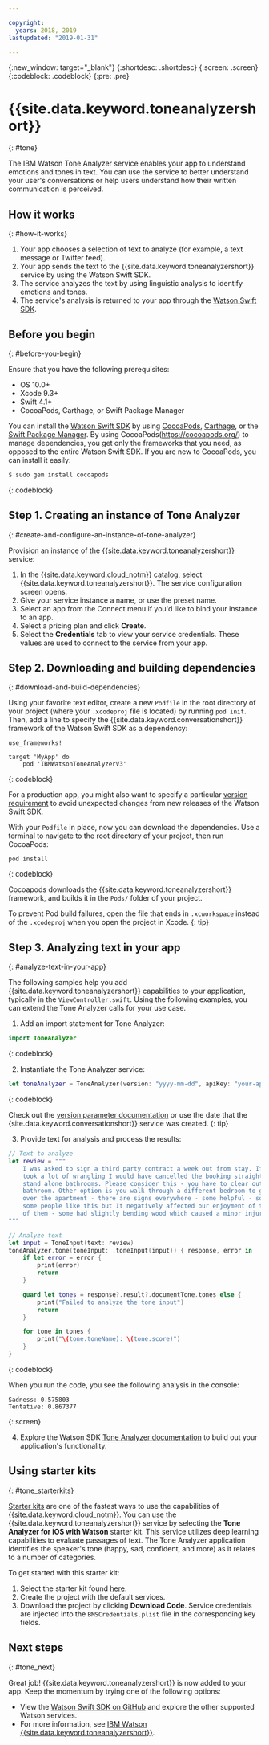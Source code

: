 ```yaml
---

copyright:
  years: 2018, 2019
lastupdated: "2019-01-31"

---
```


{:new_window: target="_blank"}
{:shortdesc: .shortdesc}
{:screen: .screen}
{:codeblock: .codeblock}
{:pre: .pre}

# {{site.data.keyword.toneanalyzershort}}
{: #tone}

The IBM Watson Tone Analyzer service enables your app to understand emotions and tones in text. You can use the service to better understand your user's conversations or help users understand how their written communication is perceived.

## How it works
{: #how-it-works}

1. Your app chooses a selection of text to analyze (for example, a text message or Twitter feed).
2. Your app sends the text to the {{site.data.keyword.toneanalyzershort}} service by using the Watson Swift SDK.
3. The service analyzes the text by using linguistic analysis to identify emotions and tones.
4. The service's analysis is returned to your app through the [Watson Swift SDK](https://github.com/watson-developer-cloud/swift-sdk).

## Before you begin
{: #before-you-begin}

Ensure that you have the following prerequisites:

* OS 10.0+
* Xcode 9.3+
* Swift 4.1+
* CocoaPods, Carthage, or Swift Package Manager

You can install the [Watson Swift SDK](https://github.com/watson-developer-cloud/swift-sdk) by using [CocoaPods](https://github.com/watson-developer-cloud/swift-sdk#cocoapods), [Carthage](https://github.com/watson-developer-cloud/swift-sdk#carthage), or the [Swift Package Manager](https://github.com/watson-developer-cloud/swift-sdk#swift-package-manager). By using CocoaPods(https://cocoapods.org/) to manage dependencies, you get only the frameworks that you need, as opposed to the entire Watson Swift SDK. If you are new to CocoaPods, you can install it easily:

```bash
$ sudo gem install cocoapods
```
{: codeblock}

## Step 1. Creating an instance of Tone Analyzer
{: #create-and-configure-an-instance-of-tone-analyzer}

Provision an instance of the {{site.data.keyword.toneanalyzershort}} service:

1. In the {{site.data.keyword.cloud_notm}} catalog, select {{site.data.keyword.toneanalyzershort}}. The service configuration screen opens.
2. Give your service instance a name, or use the preset name.
3. Select an app from the Connect menu if you'd like to bind your instance to an app.
4. Select a pricing plan and click **Create**.
5. Select the **Credentials** tab to view your service credentials. These values are used to connect to the service from your app.

## Step 2. Downloading and building dependencies
{: #download-and-build-dependencies}

Using your favorite text editor, create a new `Podfile` in the root directory of your project (where your `.xcodeproj` file is located) by running `pod init`. Then, add a line to specify the {{site.data.keyword.conversationshort}} framework of the Watson Swift SDK as a dependency:

```pod
use_frameworks!

target 'MyApp' do
    pod 'IBMWatsonToneAnalyzerV3'
```
{: codeblock}

For a production app, you might also want to specify a particular [version requirement](https://guides.cocoapods.org/using/the-podfile.html#specifying-pod-versions) to avoid unexpected changes from new releases of the Watson Swift SDK.

With your `Podfile` in place, now you can download the dependencies. Use a terminal to navigate to the root directory of your project, then run CocoaPods:

```console
pod install
```
{: codeblock}

Cocoapods downloads the {{site.data.keyword.toneanalyzershort}} framework, and builds it in the `Pods/` folder of your project.

To prevent Pod build failures, open the file that ends in `.xcworkspace` instead of the `.xcodeproj` when you open the project in Xcode.
{: tip}

## Step 3. Analyzing text in your app
{: #analyze-text-in-your-app}

The following samples help you add {{site.data.keyword.toneanalyzershort}} capabilities to your application, typically in the `ViewController.swift`. Using the following examples, you can extend the Tone Analyzer calls for your use case.

1. Add an import statement for Tone Analyzer:
  ```swift
  import ToneAnalyzer
  ```
  {: codeblock}

2. Instantiate the Tone Analyzer service:
  ```swift
  let toneAnalyzer = ToneAnalyzer(version: "yyyy-mm-dd", apiKey: "your-api-key-here")
  ```
  {: codeblock}

  Check out the [version parameter documentation](https://cloud.ibm.com/apidocs/tone-analyzer#versioning) or use the date that the {site.data.keyword.conversationshort}} service was created.
  {: tip}

3. Provide text for analysis and process the results:
  ```swift
  // Text to analyze
  let review = """
      I was asked to sign a third party contract a week out from stay. If it wasn't an 8 person group that
      took a lot of wrangling I would have cancelled the booking straight away. Bathrooms - there are no
      stand alone bathrooms. Please consider this - you have to clear out the main bedroom to use that
      bathroom. Other option is you walk through a different bedroom to get to its en-suite. Signs all
      over the apartment - there are signs everywhere - some helpful - some telling you rules. Perhaps
      some people like this but It negatively affected our enjoyment of the accommodation. Stairs - lots
      of them - some had slightly bending wood which caused a minor injury.
  """

  // Analyze text
  let input = ToneInput(text: review)
  toneAnalyzer.tone(toneInput: .toneInput(input)) { response, error in
      if let error = error {
          print(error)
          return
      }

      guard let tones = response?.result?.documentTone.tones else {
          print("Failed to analyze the tone input")
          return
      }

      for tone in tones {
          print("\(tone.toneName): \(tone.score)")
      }
  }
  ```
  {: codeblock}

  When you run the code, you see the following analysis in the console:
  ```
  Sadness: 0.575803
  Tentative: 0.867377
  ```
  {: screen}

4. Explore the Watson SDK [Tone Analyzer documentation](https://watson-developer-cloud.github.io/swift-sdk/services/ToneAnalyzerV3/index.html) to build out your application's functionality.

## Using starter kits
{: #tone_starterkits}

[Starter kits](https://cloud.ibm.com/developer/appledevelopment/starter-kits) are one of the fastest ways to use the capabilities of {{site.data.keyword.cloud_notm}}. You can use the {{site.data.keyword.toneanalyzershort}} service by selecting the **Tone Analyzer for iOS with Watson** starter kit. This service utilizes deep learning capabilities to evaluate passages of text. The Tone Analyzer application identifies the speaker's tone (happy, sad, confident, and more) as it relates to a number of categories.

To get started with this starter kit:

1. Select the starter kit found [here](https://cloud.ibm.com/developer/appledevelopment/starter-kits/tone-analyzer-for-ios-with-watson).
2. Create the project with the default services.
3. Download the project by clicking **Download Code**. Service credentials are injected into the `BMSCredentials.plist` file in the corresponding key fields.

## Next steps
{: #tone_next}

Great job! {{site.data.keyword.toneanalyzershort}} is now added to your app. Keep the momentum by trying one of the following options:

* View the [Watson Swift SDK on GitHub](https://github.com/watson-developer-cloud/swift-sdk) and explore the other supported Watson services.
* For more information, see [IBM Watson {{site.data.keyword.toneanalyzershort}}](https://www.ibm.com/watson/services/tone-analyzer/).
